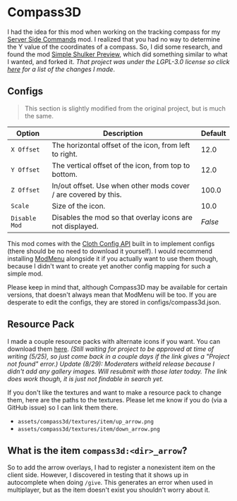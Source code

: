 # Compass3D

I had the idea for this mod when working on the tracking compass for my [Server Side Commands](https://modrinth.com/mod/server-side-commands) mod.
I realized that you had no way to determine the Y value of the coordinates of a compass.
So, I did some research, and found the mod [Simple Shulker Preview](https://github.com/BVengo/simple-shulker-preview), which did something similar to what I wanted, and forked it. *That project was under the LGPL-3.0 license so click [here](https://github.com/AdamRaichu/Compass3D/blob/main/LGPL_CHANGES.md) for a list of the changes I made*.

## Configs

> This section is slightly modified from the original project, but is much the same.

| **Option**           | **Description**                                                       | **Default** |
| -------------------- | --------------------------------------------------------------------- | ----------- |
| `X Offset`           | The horizontal offset of the icon, from left to right.                | 12.0        |
| `Y Offset`           | The vertical offset of the icon, from top to bottom.                  | 12.0        |
| `Z Offset`           | In/out offset. Use when other mods cover / are covered by this.       | 100.0       |
| `Scale`              | Size of the icon.                                                     | 10.0        |
| `Disable Mod`        | Disables the mod so that overlay icons are not displayed.             | *False*     |

This mod comes with the [Cloth Config API](https://www.curseforge.com/minecraft/mc-mods/cloth-config) built in to
implement configs (there should be no need to download it yourself). I would recommend installing [ModMenu](https://www.curseforge.com/minecraft/mc-mods/modmenu) alongside it if you actually want to use them though, because I didn't want to create yet another config mapping for such a simple mod.

Please keep in mind that, although Compass3D may be available for certain versions, that doesn't always mean that ModMenu will be too. If you are desperate to edit the configs, they are stored in configs/compass3d.json.

## Resource Pack

I made a couple resource packs with alternate icons if you want. You can download them [here][alternate-icons]. *(Still waiting for project to be approved at time of writing (5/25), so just come back in a couple days if the link gives a "Project not found" error.) Update (8/29): Moderaters witheld release because I didn't add any gallery images. Will resubmit with those later today. The link does work though, it is just not findable in search yet.*

If you don't like the textures and want to make a resource pack to change them, here are the paths to the textures.
Please let me know if you do (via a GitHub issue) so I can link them there.

- `assets/compass3d/textures/item/up_arrow.png`
- `assets/compass3d/textures/item/down_arrow.png`

## What is the item `compass3d:<dir>_arrow`?

So to add the arrow overlays, I had to register a nonexistent item on the client side.
However, I discovered in testing that it shows up in autocomplete when doing `/give`.
This generates an error when used in multiplayer, but as the item doesn't exist you shouldn't worry about it.

[alternate-icons]: https://modrinth.com/resourcepack/compass3d-alternate-icons
